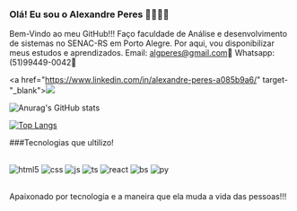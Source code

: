 ### Olá! Eu sou o Alexandre Peres 👋👋🤙🤙
Bem-Vindo ao meu GitHub!!!
Faço faculdade de Análise e desenvolvimento de sistemas no SENAC-RS em Porto Alegre. Por aqui, vou disponibilizar meus estudos e aprendizados. 
Email: algperes@gmail.com📧
Whatsapp: (51)99449-0042📲 

<a href="https://www.linkedin.com/in/alexandre-peres-a085b9a6/" target-"_blank"><img src="https://img.shields.io/badge/LinkedIn-0077B5?style=for-the-badge&logo=linkedin&logoColor=white"></a>


![Anurag's GitHub stats](https://github-readme-stats.vercel.app/api?username=alexandrep23&show_icons=true&theme=dracula)

[![Top Langs](https://github-readme-stats.vercel.app/api/top-langs/?username=anuraghazra)](https://github.com/anuraghazra/github-readme-stats)

###Tecnologias que ultilizo!
<div style="display: inline_block"><br>
    <img alig="center" alt="html5" src="https://img.shields.io/badge/HTML5-E34F26?style=for-the-badge&logo=html5&logoColor=white">
    <img alig="center" alt="css" src="https://img.shields.io/badge/CSS3-1572B6?style=for-the-badge&logo=css3&logoColor=white">
    <img alig="center" alt="js" src="https://img.shields.io/badge/JavaScript-323330?style=for-the-badge&logo=javascript&logoColor=F7DF1E">
    <img alig="center" alt="ts" src="https://img.shields.io/badge/TypeScript-007ACC?style=for-the-badge&logo=typescript&logoColor=white">
    <img alig="center" alt="react" src="https://img.shields.io/badge/React-20232A?style=for-the-badge&logo=react&logoColor=61DAFB">
    <img alig="center" alt="bs" src="https://img.shields.io/badge/Bootstrap-563D7C?style=for-the-badge&logo=bootstrap&logoColor=white">
    <img alig="center" alt="py" src="https://img.shields.io/badge/Python-14354C?style=for-the-badge&logo=python&logoColor=white">

</div><br>

Apaixonado por tecnologia e a maneira que ela muda a vida das pessoas!!!

